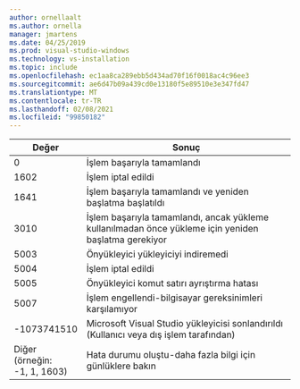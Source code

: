 ```yaml
---
author: ornellaalt
ms.author: ornella
manager: jmartens
ms.date: 04/25/2019
ms.prod: visual-studio-windows
ms.technology: vs-installation
ms.topic: include
ms.openlocfilehash: ec1aa8ca289ebb5d434ad70f16f0018ac4c96ee3
ms.sourcegitcommit: ae6d47b09a439cd0e13180f5e89510e3e347fd47
ms.translationtype: MT
ms.contentlocale: tr-TR
ms.lasthandoff: 02/08/2021
ms.locfileid: "99850182"
---
```

| **Değer** | **Sonuç** |
| --------- | ---------- |
| 0 | İşlem başarıyla tamamlandı |
| 1602 | İşlem iptal edildi |
| 1641 | İşlem başarıyla tamamlandı ve yeniden başlatma başlatıldı |
| 3010 | İşlem başarıyla tamamlandı, ancak yükleme kullanılmadan önce yükleme için yeniden başlatma gerekiyor |
| 5003 | Önyükleyici yükleyiciyi indiremedi |
| 5004 | İşlem iptal edildi |
| 5005 | Önyükleyici komut satırı ayrıştırma hatası |
| 5007 | İşlem engellendi-bilgisayar gereksinimleri karşılamıyor |
| -1073741510 | Microsoft Visual Studio yükleyicisi sonlandırıldı (Kullanıcı veya dış işlem tarafından) |
| Diğer<br>(örneğin:<br>-1, 1, 1603) | Hata durumu oluştu-daha fazla bilgi için günlüklere bakın |
